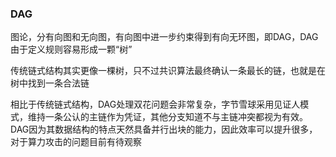 ### DAG

图论，分有向图和无向图，有向图中进一步约束得到有向无环图，即DAG，DAG由于定义规则容易形成一颗“树”

传统链式结构其实更像一棵树，只不过共识算法最终确认一条最长的链，也就是在树中找到一条合法链

相比于传统链式结构，DAG处理双花问题会非常复杂，字节雪球采用见证人模式，维持一条公认的主链作为凭证，其他分支知道不与主链冲突都视为有效。DAG因为其数据结构的特点天然具备并行出块的能力，因此效率可以提升很多，对于算力攻击的问题目前有待观察